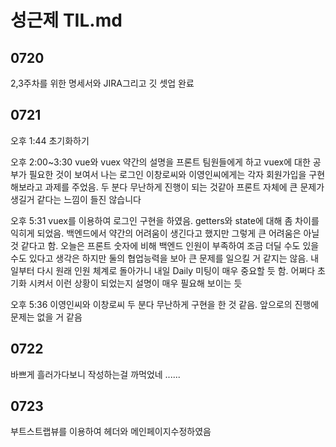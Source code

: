# 성근제 TIL.md

## 0720

2,3주차를 위한 명세서와 JIRA그리고 깃 셋업 완료



## 0721

오후 1:44 초기화하기

오후 2:00~3:30 vue와 vuex 약간의 설명을 프론트 팀원들에게 하고 vuex에 대한 공부가 필요한 것이 보여서 나는 로그인 이창로씨와 이영인씨에게는 각자 회원가입을 구현해보라고 과제를 주었음. 두 분다 무난하게 진행이 되는 것같아 프론트 자체에 큰 문제가 생길거 같다는 느낌이 들진 않습니다

오후 5:31 vuex를 이용하여 로그인 구현을 하였음. getters와 state에 대해 좀 차이를 익히게 되었음. 백엔드에서 약간의 어려움이 생긴다고 했지만 그렇게 큰 어려움은 아닐 것 같다고 함. 오늘은 프론트 숫자에 비해 백엔드 인원이 부족하여 조금 더딜 수도 있을 수도 있다고 생각은 하지만 둘의 협업능력을 보아 큰 문제를 일으킬 거 같지는 않음. 내일부터 다시 원래 인원 체계로 돌아가니 내일 Daily 미팅이 매우 중요할 듯 함. 어쩌다 초기화 시켜서 이런 상황이 되었는지 설명이 매우 필요해 보이는 듯

오후 5:36 이영인씨와 이창로씨 두 분다 무난하게 구현을 한 것 같음. 앞으로의 진행에 문제는 없을 거 같음



## 0722

바쁘게 흘러가다보니 작성하는걸 까먹었네 ......



## 0723

부트스트랩뷰를 이용하여 헤더와 메인페이지수정하였음

